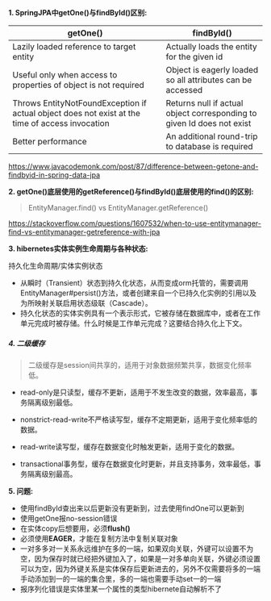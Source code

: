 **1. SpringJPA中getOne()与findById()区别:**

| getOne()                          | findById()                        |
| --------------------------------- | --------------------------------- |
| Lazily loaded reference to target entity | Actually loads the entity for the given id |
| Useful only when access to properties of object is not required | Object is eagerly loaded so all attributes can be accessed   |
| Throws EntityNotFoundException if actual object does not exist at the time of access invocation | Returns null if actual object corresponding to given Id does not exist |
| Better performance | An additional round-trip to database is required |

https://www.javacodemonk.com/post/87/difference-between-getone-and-findbyid-in-spring-data-jpa

**2. getOne()底层使用的getReference()与findById()底层使用的find()的区别:**

> EntityManager.find() vs EntityManager.getReference()

https://stackoverflow.com/questions/1607532/when-to-use-entitymanager-find-vs-entitymanager-getreference-with-jpa

**3. hibernetes实体实例生命周期与各种状态:**

持久化生命周期/实体实例状态

+ 从瞬时（Transient）状态到持久化状态，从而变成orm托管的，需要调用EntityManager#persist()方法，或者创建来自一个已持久化实例的引用以及为所映射关联启用状态级联（Cascade）。
+ 持久化状态的实体实例具有一个表示形式，它被存储在数据库中，或者在工作单元完成时被存储。什么时候是工作单元完成？这要结合持久化上下文。

##### 4. 二级缓存

> 二级缓存是session间共享的，适用于对象数据频繁共享，数据变化频率低。

+ read-only是只读型，缓存不更新，适用于不发生改变的数据，效率最高，事务隔离级别最低。
+ nonstrict-read-write不严格读写型，缓存不定期更新，适用于变化频率低的数据。
+ read-write读写型，缓存在数据变化时触发更新，适用于变化的数据。

+ transactional事务型，缓存在数据变化时更新，并且支持事务，效率最低，事务隔离级别最高。

**5. 问题:**

+ 使用findById查出来以后更新没有更新到，过去使用findOne可以更新到
+ 使用getOne报no-session错误
+ 在实体copy后想要用，必须**flush()**
+ 必须使用**EAGER**，才能在复制方法中复制关联对象
+ 一对多多对一关系永远维护在多的一端，如果双向关联，外键可以设置不为空，因为保存时就已经把外键加入了，如果是一对多单向关联，外键必须设置可以为空，因为外键关系是实体保存后更新进去的，另外不仅需要将多的一端手动添加到一的一端的集合里，多的一端也需要手动set一的一端
+ 报序列化错误是实体里某一个属性的类型hibernete自动解析不了